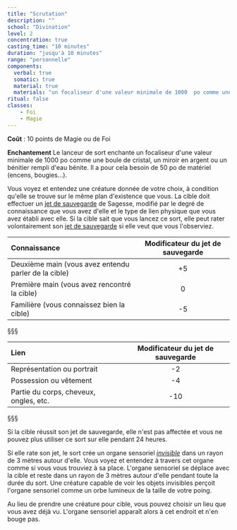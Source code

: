 ```yaml
---
title: "Scrutation"
description: ""
school: "Divination"
level: 2
concentration: true
casting_time: "10 minutes"
duration: "jusqu'à 10 minutes"
range: "personnelle"
components:
  verbal: true
  somatic: true
  material: true
  materials: "un focaliseur d'une valeur minimale de 1000  po comme une boule de cristal, un miroir en argent ou un bénitier rempli d'eau bénite"
ritual: false
classes:
    - Foi
    - Magie
---
```

**Coût** : 10 points de Magie ou de Foi

**Enchantement** Le lanceur de sort enchante un focaliseur d'une valeur minimale de 1000  po comme une boule de cristal, un miroir en argent ou un bénitier rempli d'eau bénite. Il a pour cela besoin de 50 po de matériel (encens, bougies...).    

Vous voyez et entendez une créature donnée de votre choix, à condition qu'elle se trouve sur le même plan d'existence que vous. La cible doit effectuer un [jet de sauvegarde](/utiliser-les-caracteristiques/#jets-de-sauvegarde) de Sagesse, modifié par le degré de connaissance que vous avez d'elle et le type de lien physique que vous avez établi avec elle. Si la cible sait que vous lancez ce sort, elle peut rater volontairement son [jet de sauvegarde](/utiliser-les-caracteristiques/#jets-de-sauvegarde) si elle veut que vous l'observiez.


|Connaissance|Modificateur du jet de sauvegarde|
|:-|:-:|
|Deuxième main (vous avez entendu parler de la cible)|+5|    
|Première main (vous avez rencontré la cible)|0|    
|Familière (vous connaissez bien la cible)|-5|    
§§§


|Lien|Modificateur du jet de sauvegarde|
|:-|:-:|
|Représentation ou portrait|-2|    
|Possession ou vêtement|-4|    
|Partie du corps, cheveux, ongles, etc.|-10|    
§§§

Si la cible réussit son jet de sauvegarde, elle n'est pas affectée et vous ne pouvez plus utiliser ce sort sur elle pendant 24 heures.

Si elle rate son jet, le sort crée un organe sensoriel [_invisible_](/gerer-la-sante-du-personnage/#invisible) dans un rayon de 3 mètres autour d'elle. Vous voyez et entendez à travers cet organe comme si vous vous trouviez à sa place. L'organe sensoriel se déplace avec la cible et reste dans un rayon de 3 mètres autour d'elle pendant toute la durée du sort. Une créature capable de voir les objets invisibles perçoit l'organe sensoriel comme un orbe lumineux de la taille de votre poing.

Au lieu de prendre une créature pour cible, vous pouvez choisir un lieu que vous avez déjà vu. L'organe sensoriel apparaît alors à cet endroit et n'en bouge pas.
